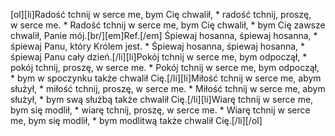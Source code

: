 [ol][li]Radość tchnij w serce me, bym Cię chwalił, * radość tchnij, proszę, w serce me. * Radość tchnij w serce me, bym Cię chwalił, * bym Cię zawsze chwalił, Panie mój.[br/][em]Ref.[/em] Śpiewaj hosanna, śpiewaj hosanna, * śpiewaj Panu, który Królem jest. * Śpiewaj hosanna, śpiewaj hosanna, * śpiewaj Panu cały dzień.[/li][li]Pokój tchnij w serce me, bym odpoczął, * pokój tchnij, proszę, w serce me. * Pokój tchnij w serce me, bym odpoczął, * bym w spoczynku także chwalił Cię.[/li][li]Miłość tchnij w serce me, abym służył, * miłość tchnij, proszę, w serce me. * Miłość tchnij w serce me, abym służył, * bym swą służbą także chwalił Cię.[/li][li]Wiarę tchnij w serce me, bym się modlił, * wiarę tchnij, proszę, w serce me. * Wiarę tchnij w serce me, bym się modlił, * bym modlitwą także chwalił Cię.[/li][/ol]